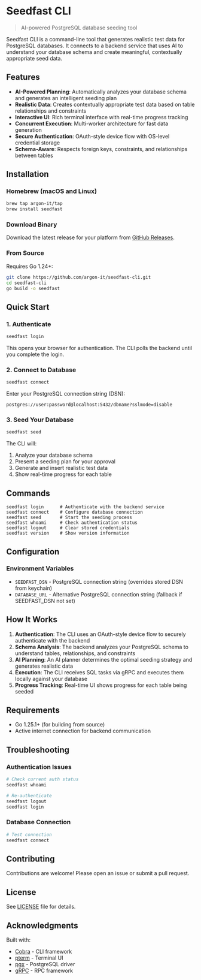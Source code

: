 # Seedfast CLI

> AI-powered PostgreSQL database seeding tool

Seedfast CLI is a command-line tool that generates realistic test data for PostgreSQL databases. It connects to a backend service that uses AI to understand your database schema and create meaningful, contextually appropriate seed data.

## Features

- **AI-Powered Planning**: Automatically analyzes your database schema and generates an intelligent seeding plan
- **Realistic Data**: Creates contextually appropriate test data based on table relationships and constraints
- **Interactive UI**: Rich terminal interface with real-time progress tracking
- **Concurrent Execution**: Multi-worker architecture for fast data generation
- **Secure Authentication**: OAuth-style device flow with OS-level credential storage
- **Schema-Aware**: Respects foreign keys, constraints, and relationships between tables

## Installation

### Homebrew (macOS and Linux)

```bash
brew tap argon-it/tap
brew install seedfast
```

### Download Binary

Download the latest release for your platform from [GitHub Releases](https://github.com/argon-it/seedfast-cli/releases/latest).

### From Source

Requires Go 1.24+:

```bash
git clone https://github.com/argon-it/seedfast-cli.git
cd seedfast-cli
go build -o seedfast
```

## Quick Start

### 1. Authenticate

```bash
seedfast login
```

This opens your browser for authentication. The CLI polls the backend until you complete the login.

### 2. Connect to Database

```bash
seedfast connect
```

Enter your PostgreSQL connection string (DSN):
```
postgres://user:password@localhost:5432/dbname?sslmode=disable
```

### 3. Seed Your Database

```bash
seedfast seed
```

The CLI will:
1. Analyze your database schema
2. Present a seeding plan for your approval
3. Generate and insert realistic test data
4. Show real-time progress for each table

## Commands

```
seedfast login      # Authenticate with the backend service
seedfast connect    # Configure database connection
seedfast seed       # Start the seeding process
seedfast whoami     # Check authentication status
seedfast logout     # Clear stored credentials
seedfast version    # Show version information
```

## Configuration

### Environment Variables

- `SEEDFAST_DSN` - PostgreSQL connection string (overrides stored DSN from keychain)
- `DATABASE_URL` - Alternative PostgreSQL connection string (fallback if SEEDFAST_DSN not set)


## How It Works

1. **Authentication**: The CLI uses an OAuth-style device flow to securely authenticate with the backend
2. **Schema Analysis**: The backend analyzes your PostgreSQL schema to understand tables, relationships, and constraints
3. **AI Planning**: An AI planner determines the optimal seeding strategy and generates realistic data
4. **Execution**: The CLI receives SQL tasks via gRPC and executes them locally against your database
5. **Progress Tracking**: Real-time UI shows progress for each table being seeded


## Requirements

- Go 1.25.1+ (for building from source)
- Active internet connection for backend communication

## Troubleshooting

### Authentication Issues

```bash
# Check current auth status
seedfast whoami

# Re-authenticate
seedfast logout
seedfast login
```

### Database Connection

```bash
# Test connection
seedfast connect
```


## Contributing

Contributions are welcome! Please open an issue or submit a pull request.

## License

See [LICENSE](LICENSE) file for details.


## Acknowledgments

Built with:
- [Cobra](https://github.com/spf13/cobra) - CLI framework
- [pterm](https://github.com/pterm/pterm) - Terminal UI
- [pgx](https://github.com/jackc/pgx) - PostgreSQL driver
- [gRPC](https://grpc.io/) - RPC framework
